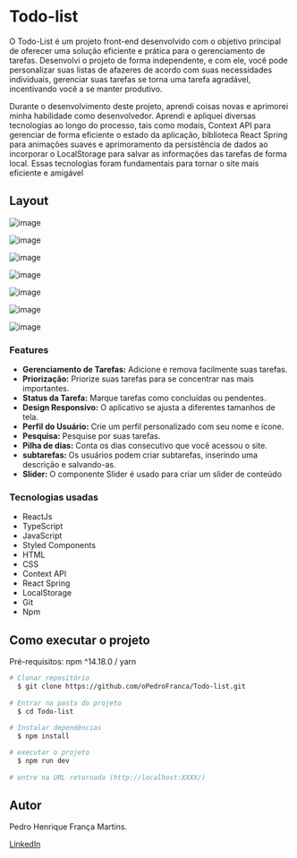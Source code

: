 # Todo-list

O Todo-List é um projeto front-end desenvolvido com o objetivo principal de oferecer uma solução eficiente e prática para o gerenciamento de tarefas. Desenvolvi o projeto de forma independente, e com ele, você pode personalizar suas listas de afazeres de acordo com suas necessidades individuais, gerenciar suas tarefas se torna uma tarefa agradável, incentivando você a se manter produtivo.

Durante o desenvolvimento deste projeto, aprendi coisas novas e aprimorei minha habilidade como desenvolvedor. Aprendi e apliquei diversas tecnologias ao longo do processo, tais como modais, Context API para gerenciar de forma eficiente o estado da aplicação, biblioteca React Spring para animações suaves e aprimoramento da persistência de dados ao incorporar o LocalStorage para salvar as informações das tarefas de forma local. Essas tecnologias foram fundamentais para tornar o site mais eficiente e amigável

## Layout

![image](https://github.com/oPedroFranca/Pomodoro/assets/108022316/54c60424-de4e-4c14-aa1b-568d9c1095c5)

![image](https://github.com/oPedroFranca/Pomodoro/assets/108022316/6018056d-c168-455e-9f1c-5627fcf9e2a1)

![image](https://github.com/oPedroFranca/Pomodoro/assets/108022316/6a3a0373-4bcc-4efc-bfa8-4e463e711e4e)

![image](https://github.com/oPedroFranca/Pomodoro/assets/108022316/47252536-770f-4797-b9ee-a9bc0c0b235e)

![image](https://github.com/oPedroFranca/Pomodoro/assets/108022316/22df1d07-4c83-4efd-b9f2-75e51492ed52)

![image](https://github.com/oPedroFranca/Pomodoro/assets/108022316/e043cda9-a595-419d-9e70-da6ba38817e5)

![image](https://github.com/oPedroFranca/Pomodoro/assets/108022316/1d5032af-b134-4cc4-89c1-c3edccff463c)

### Features

* **Gerenciamento de Tarefas:** Adicione e remova facilmente suas tarefas.
* **Priorização:** Priorize suas tarefas para se concentrar nas mais importantes.
* **Status da Tarefa:** Marque tarefas como concluídas ou pendentes.
* **Design Responsivo:** O aplicativo se ajusta a diferentes tamanhos de tela.
* **Perfil do Usuário:** Crie um perfil personalizado com seu nome e ícone.
* **Pesquisa:** Pesquise por suas tarefas.
* **Pilha de dias:** Conta os dias consecutivo que você acessou o site.
* **subtarefas:** Os usuários podem criar subtarefas, inserindo uma descrição e salvando-as.
* **Slider:** O componente Slider é usado para criar um slider de conteúdo

### Tecnologias usadas
* ReactJs
* TypeScript
* JavaScript
* Styled Components
* HTML
* CSS
* Context API
* React Spring
* LocalStorage
* Git
* Npm

## Como executar o projeto

Pré-requisitos: npm ^14.18.0 / yarn

```bash
# Clonar repositório
  $ git clone https://github.com/oPedroFranca/Todo-list.git
  
# Entrar na pasta do projeto
  $ cd Todo-list
  
# Instalar dependências
  $ npm install

# executar o projeto
  $ npm run dev
  
# entre na URL retornada (http://localhost:XXXX/)
```

## Autor

Pedro Henrique França Martins.

[LinkedIn](https://www.linkedin.com/in/pedro-henrique-franca/)
